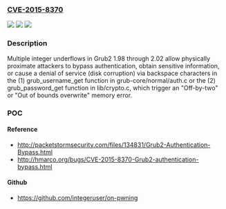 ### [CVE-2015-8370](https://cve.mitre.org/cgi-bin/cvename.cgi?name=CVE-2015-8370)
![](https://img.shields.io/static/v1?label=Product&message=n%2Fa&color=blue)
![](https://img.shields.io/static/v1?label=Version&message=n%2Fa&color=blue)
![](https://img.shields.io/static/v1?label=Vulnerability&message=n%2Fa&color=brighgreen)

### Description

Multiple integer underflows in Grub2 1.98 through 2.02 allow physically proximate attackers to bypass authentication, obtain sensitive information, or cause a denial of service (disk corruption) via backspace characters in the (1) grub_username_get function in grub-core/normal/auth.c or the (2) grub_password_get function in lib/crypto.c, which trigger an "Off-by-two" or "Out of bounds overwrite" memory error.

### POC

#### Reference
- http://packetstormsecurity.com/files/134831/Grub2-Authentication-Bypass.html
- http://hmarco.org/bugs/CVE-2015-8370-Grub2-authentication-bypass.html

#### Github
- https://github.com/integeruser/on-pwning

